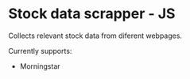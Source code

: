 # Stock data scrapper - JS

Collects relevant stock data from diferent webpages.

Currently supports:
- Morningstar
